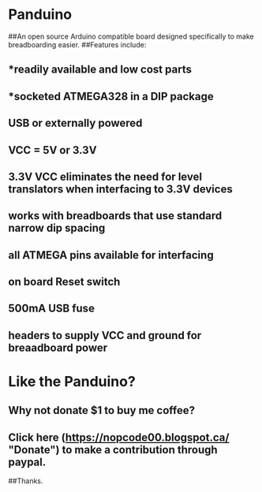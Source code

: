 # Panduino
##An open source Arduino compatible board designed specifically to make breadboarding easier.
##Features include:
##  *readily available and low cost parts
##  *socketed ATMEGA328 in a DIP package
##	USB or externally powered
##	VCC = 5V or 3.3V 
##	3.3V VCC eliminates the need for level translators when interfacing to 3.3V devices
##	works with breadboards that use standard narrow dip spacing
##	all ATMEGA pins available for interfacing
##	on board Reset switch
##	500mA USB fuse
##	headers to supply VCC and ground for breaadboard power	

# Like the Panduino?
## Why not donate $1 to buy me coffee?
## Click here (https://nopcode00.blogspot.ca/ "Donate") to make a contribution through paypal.

##Thanks. 

